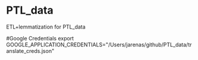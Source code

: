 # PTL_data
ETL+lemmatization for PTL_data

#Google Credentials
export GOOGLE_APPLICATION_CREDENTIALS="/Users/jarenas/github/PTL_data/translate_creds.json"